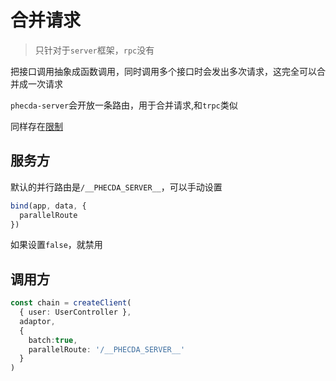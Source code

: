 # 合并请求

 
> 只针对于`server`框架，`rpc`没有

 把接口调用抽象成函数调用，同时调用多个接口时会发出多次请求，这完全可以合并成一次请求


`phecda-server`会开放一条路由，用于合并请求,和`trpc`类似

同样存在[限制](../must-know/limit.md#只支持-json-格式的上传返回)




## 服务方
默认的并行路由是`/__PHECDA_SERVER__`，可以手动设置
```ts
bind(app, data, {
  parallelRoute
})
```
如果设置`false`，就禁用

## 调用方

```ts
const chain = createClient(
  { user: UserController },
  adaptor,
  {
    batch:true,
    parallelRoute: '/__PHECDA_SERVER__'
  }
)
```

